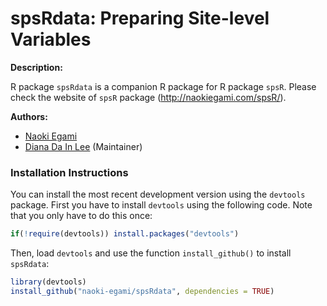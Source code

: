# spsRdata: Preparing Site-level Variables

**Description:**

R package `spsRdata` is a companion R package for R package `spsR`.
Please check the website of `spsR` package
(<http://naokiegami.com/spsR/>).

**Authors:**

-   [Naoki Egami](https://naokiegami.com)
-   [Diana Da In Lee](https://www.dianadainlee.com) (Maintainer)

### Installation Instructions

You can install the most recent development version using the `devtools`
package. First you have to install `devtools` using the following code.
Note that you only have to do this once:

``` r
if(!require(devtools)) install.packages("devtools")
```

Then, load `devtools` and use the function `install_github()` to install
`spsRdata`:

``` r
library(devtools)
install_github("naoki-egami/spsRdata", dependencies = TRUE)
```
